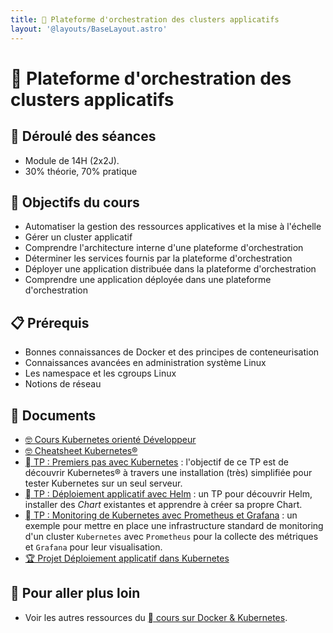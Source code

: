 ```yaml
---
title: 󱃾 Plateforme d'orchestration des clusters applicatifs
layout: '@layouts/BaseLayout.astro'
---
```


# 󱃾  Plateforme d'orchestration des clusters applicatifs

## 📅 Déroulé des séances

- Module de 14H (2x2J).
- 30% théorie, 70% pratique

## 🎯 Objectifs du cours

- Automatiser la gestion des ressources applicatives et la mise à l'échelle 
- Gérer un cluster applicatif 
- Comprendre l'architecture interne d'une plateforme d'orchestration 
- Déterminer les services fournis par la plateforme d'orchestration 
- Déployer une application distribuée dans la plateforme d'orchestration 
- Comprendre une application déployée dans une plateforme d'orchestration

## 📋 Prérequis

- Bonnes connaissances de Docker et des principes de conteneurisation
- Connaissances avancées en administration système Linux
- Les namespace et les cgroups Linux
- Notions de réseau

## 📑 Documents

- [🤓 Cours Kubernetes orienté Développeur](/cours/k8s/cours-dev)
- [🤓 Cheatsheet Kubernetes®](/cours/k8s/cheatsheet)
- [󱃾  TP : Premiers pas avec Kubernetes](/cours/k8s/tp) : l'objectif de ce TP est de découvrir Kubernetes® à travers une installation (très) simplifiée pour tester Kubernetes sur un seul serveur.
- [󱃾  TP : Déploiement applicatif avec Helm](/cours/k8s/tp-helm) : un TP pour découvrir Helm, installer des _Chart_ existantes et apprendre à créer sa propre Chart.
- [󱃾  TP : Monitoring de Kubernetes avec Prometheus et Grafana](/cours/k8s/tp-prometheus-grafana) : un exemple pour mettre en place une infrastructure standard de monitoring d'un cluster `Kubernetes` avec `Prometheus` pour la collecte des métriques et `Grafana` pour leur visualisation.
- [🏆 Projet Déploiement applicatif dans Kubernetes](/cesi/m2/k8s/projet)

## 🚀 Pour aller plus loin

- Voir les autres ressources du [  cours sur Docker & Kubernetes](/cours/docker).

